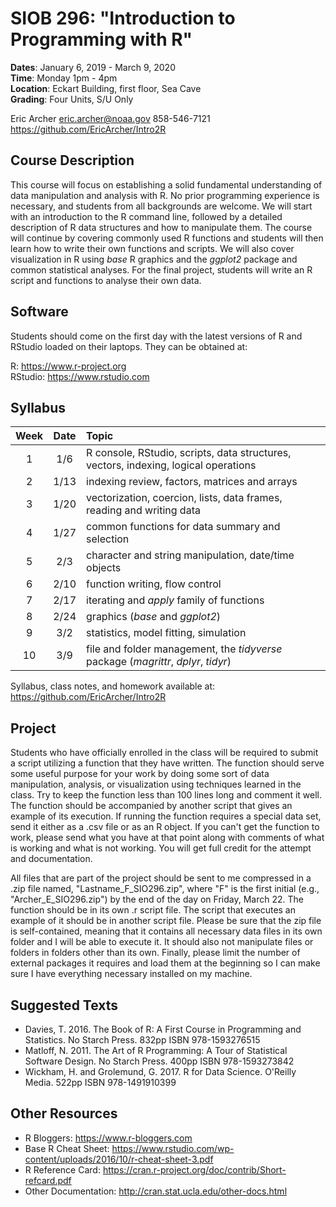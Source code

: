 # SIOB 296:  "Introduction to Programming with R"     
__Dates__: January 6, 2019 - March 9, 2020  
__Time__: Monday 1pm - 4pm  
__Location__: Eckart Building, first floor, Sea Cave  
__Grading__: Four Units, S/U Only  

Eric Archer
eric.archer@noaa.gov
858-546-7121  
https://github.com/EricArcher/Intro2R

## Course Description

This course will focus on establishing a solid fundamental understanding of data manipulation and analysis with R. No prior programming experience is necessary, and students from all backgrounds are welcome. We will start with an introduction to the R command line, followed by a detailed description of R data structures and how to manipulate them. The course will continue by covering commonly used R functions and students will then learn how to write their own functions and scripts. We will also cover visualization in R using *base* R graphics and the *ggplot2* package and common statistical analyses. For the final project, students will write an R script and functions to analyse their own data.  

## Software

Students should come on the first day with the latest versions of R and RStudio loaded on their laptops. They can be obtained at:

R: https://www.r-project.org  
RStudio: https://www.rstudio.com

## Syllabus 

|Week|Date|Topic 
|:--:|:----:|:-------------------------------------------------------
|1 |1/6  |R console, RStudio, scripts, data structures, vectors, indexing, logical operations
|2 |1/13 |indexing review, factors, matrices and arrays
|3 |1/20 |vectorization, coercion, lists, data frames, reading and writing data
|4 |1/27 |common functions for data summary and selection
|5 |2/3  |character and string manipulation, date/time objects
|6 |2/10 |function writing, flow control
|7 |2/17 |iterating and *apply* family of functions
|8 |2/24 |graphics (*base* and *ggplot2*)
|9 |3/2  |statistics, model fitting, simulation
|10|3/9 |file and folder management, the *tidyverse* package (*magrittr*, *dplyr*, *tidyr*)
 
Syllabus, class notes, and homework available at: https://github.com/EricArcher/Intro2R
 
## Project

Students who have officially enrolled in the class will be required to submit a script utilizing a function that they have written. The function should serve some useful purpose for your work by doing some sort of data manipulation, analysis, or visualization using techniques learned in the class. Try to keep the function less than 100 lines long and comment it well. The function should be accompanied by another script that gives an example of its execution. If running the function requires a special data set, send it either as a .csv file or as an R object. If you can't get the function to work, please send what you have at that point along with comments of what is working and what is not working. You will get full credit for the attempt and documentation.

All files that are part of the project should be sent to me compressed in a .zip file named, "Lastname_F_SIO296.zip", where "F" is the first initial (e.g., "Archer_E_SIO296.zip") by the end of the day on Friday, March 22. The function should be in its own .r script file. The script that executes an example of it should be in another script file. Please be sure that the zip file is self-contained, meaning that it contains all necessary data files in its own folder and I will be able to execute it. It should also not manipulate files or folders in folders other than its own. Finally, please limit the number of external packages it requires and load them at the beginning so I can make sure I have everything necessary installed on my machine.

## Suggested Texts

* Davies, T. 2016. The Book of R: A First Course in Programming and Statistics. No Starch Press. 832pp ISBN 978-1593276515
* Matloff, N. 2011. The Art of R Programming: A Tour of Statistical Software Design. No Starch Press. 400pp ISBN 978-1593273842
* Wickham, H. and Grolemund, G. 2017. R for Data Science. O'Reilly Media. 522pp ISBN 978-1491910399

## Other Resources

* R Bloggers: https://www.r-bloggers.com
* Base R Cheat Sheet: https://www.rstudio.com/wp-content/uploads/2016/10/r-cheat-sheet-3.pdf
* R Reference Card: https://cran.r-project.org/doc/contrib/Short-refcard.pdf
* Other Documentation: http://cran.stat.ucla.edu/other-docs.html
